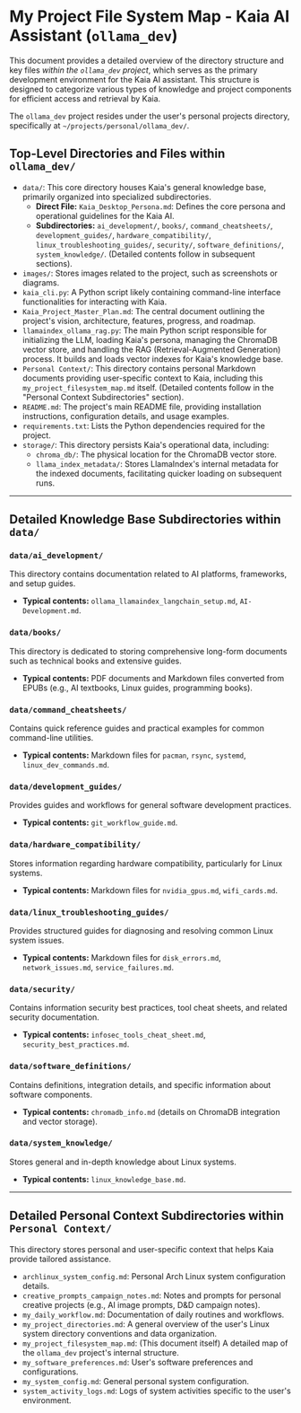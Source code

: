 # My Project File System Map - Kaia AI Assistant (`ollama_dev`)

This document provides a detailed overview of the directory structure and key files *within the `ollama_dev` project*, which serves as the primary development environment for the Kaia AI assistant. This structure is designed to categorize various types of knowledge and project components for efficient access and retrieval by Kaia.

The `ollama_dev` project resides under the user's personal projects directory, specifically at `~/projects/personal/ollama_dev/`.

## Top-Level Directories and Files within `ollama_dev/`

* `data/`: This core directory houses Kaia's general knowledge base, primarily organized into specialized subdirectories.
    * **Direct File:** `Kaia_Desktop_Persona.md`: Defines the core persona and operational guidelines for the Kaia AI.
    * **Subdirectories:** `ai_development/`, `books/`, `command_cheatsheets/`, `development_guides/`, `hardware_compatibility/`, `linux_troubleshooting_guides/`, `security/`, `software_definitions/`, `system_knowledge/`. (Detailed contents follow in subsequent sections).
* `images/`: Stores images related to the project, such as screenshots or diagrams.
* `kaia_cli.py`: A Python script likely containing command-line interface functionalities for interacting with Kaia.
* `Kaia_Project_Master_Plan.md`: The central document outlining the project's vision, architecture, features, progress, and roadmap.
* `llamaindex_ollama_rag.py`: The main Python script responsible for initializing the LLM, loading Kaia's persona, managing the ChromaDB vector store, and handling the RAG (Retrieval-Augmented Generation) process. It builds and loads vector indexes for Kaia's knowledge base.
* `Personal Context/`: This directory contains personal Markdown documents providing user-specific context to Kaia, including this `my_project_filesystem_map.md` itself. (Detailed contents follow in the "Personal Context Subdirectories" section).
* `README.md`: The project's main README file, providing installation instructions, configuration details, and usage examples.
* `requirements.txt`: Lists the Python dependencies required for the project.
* `storage/`: This directory persists Kaia's operational data, including:
    * `chroma_db/`: The physical location for the ChromaDB vector store.
    * `llama_index_metadata/`: Stores LlamaIndex's internal metadata for the indexed documents, facilitating quicker loading on subsequent runs.

---

## Detailed Knowledge Base Subdirectories within `data/`

### `data/ai_development/`
This directory contains documentation related to AI platforms, frameworks, and setup guides.
* **Typical contents:** `ollama_llamaindex_langchain_setup.md`, `AI-Development.md`.

### `data/books/`
This directory is dedicated to storing comprehensive long-form documents such as technical books and extensive guides.
* **Typical contents:** PDF documents and Markdown files converted from EPUBs (e.g., AI textbooks, Linux guides, programming books).

### `data/command_cheatsheets/`
Contains quick reference guides and practical examples for common command-line utilities.
* **Typical contents:** Markdown files for `pacman`, `rsync`, `systemd`, `linux_dev_commands.md`.

### `data/development_guides/`
Provides guides and workflows for general software development practices.
* **Typical contents:** `git_workflow_guide.md`.

### `data/hardware_compatibility/`
Stores information regarding hardware compatibility, particularly for Linux systems.
* **Typical contents:** Markdown files for `nvidia_gpus.md`, `wifi_cards.md`.

### `data/linux_troubleshooting_guides/`
Provides structured guides for diagnosing and resolving common Linux system issues.
* **Typical contents:** Markdown files for `disk_errors.md`, `network_issues.md`, `service_failures.md`.

### `data/security/`
Contains information security best practices, tool cheat sheets, and related security documentation.
* **Typical contents:** `infosec_tools_cheat_sheet.md`, `security_best_practices.md`.

### `data/software_definitions/`
Contains definitions, integration details, and specific information about software components.
* **Typical contents:** `chromadb_info.md` (details on ChromaDB integration and vector storage).

### `data/system_knowledge/`
Stores general and in-depth knowledge about Linux systems.
* **Typical contents:** `linux_knowledge_base.md`.

---

## Detailed Personal Context Subdirectories within `Personal Context/`

This directory stores personal and user-specific context that helps Kaia provide tailored assistance.

* `archlinux_system_config.md`: Personal Arch Linux system configuration details.
* `creative_prompts_campaign_notes.md`: Notes and prompts for personal creative projects (e.g., AI image prompts, D&D campaign notes).
* `my_daily_workflow.md`: Documentation of daily routines and workflows.
* `my_project_directories.md`: A general overview of the user's Linux system directory conventions and data organization.
* `my_project_filesystem_map.md`: (This document itself) A detailed map of the `ollama_dev` project's internal structure.
* `my_software_preferences.md`: User's software preferences and configurations.
* `my_system_config.md`: General personal system configuration.
* `system_activity_logs.md`: Logs of system activities specific to the user's environment.
